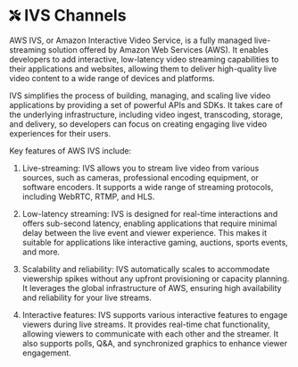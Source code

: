 # <img src="https://raw.githubusercontent.com/vishaldhole173/pro-stream-documentation/main/fontawesome/svgs/solid/screwdriver-wrench.svg" width="20" height="20"> IVS Channels

AWS IVS, or Amazon Interactive Video Service, is a fully managed live-streaming solution offered by Amazon Web Services (AWS). It enables developers to add interactive, low-latency video streaming capabilities to their applications and websites, allowing them to deliver high-quality live video content to a wide range of devices and platforms.

IVS simplifies the process of building, managing, and scaling live video applications by providing a set of powerful APIs and SDKs. It takes care of the underlying infrastructure, including video ingest, transcoding, storage, and delivery, so developers can focus on creating engaging live video experiences for their users.

Key features of AWS IVS include:

1. Live-streaming: IVS allows you to stream live video from various sources, such as cameras, professional encoding equipment, or software encoders. It supports a wide range of streaming protocols, including WebRTC, RTMP, and HLS.

2. Low-latency streaming: IVS is designed for real-time interactions and offers sub-second latency, enabling applications that require minimal delay between the live event and viewer experience. This makes it suitable for applications like interactive gaming, auctions, sports events, and more.

3. Scalability and reliability: IVS automatically scales to accommodate viewership spikes without any upfront provisioning or capacity planning. It leverages the global infrastructure of AWS, ensuring high availability and reliability for your live streams.

4. Interactive features: IVS supports various interactive features to engage viewers during live streams. It provides real-time chat functionality, allowing viewers to communicate with each other and the streamer. It also supports polls, Q&A, and synchronized graphics to enhance viewer engagement.

<!-- TODO: Add more details -->
